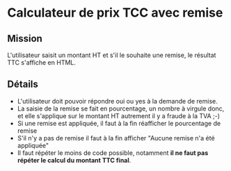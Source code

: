 # Calculateur de prix TCC avec remise
## Mission

L'utilisateur saisit un montant HT et s'il le souhaite une remise, le résultat TTC s'affiche en HTML.

## Détails

* L'utilisateur doit pouvoir répondre oui ou yes à la demande de remise.
* La saisie de la remise se fait en pourcentage, un nombre à virgule donc, et elle s'applique sur le montant HT autrement il y a fraude à la TVA ;-)
* Si une remise est appliquée, il faut à la fin réafficher le pourcentage de remise
* S'il n'y a pas de remise il faut à la fin afficher "Aucune remise n'a été appliquée"
* Il faut répéter le moins de code possible, notamment **il ne faut pas répéter le calcul du montant TTC final**.

